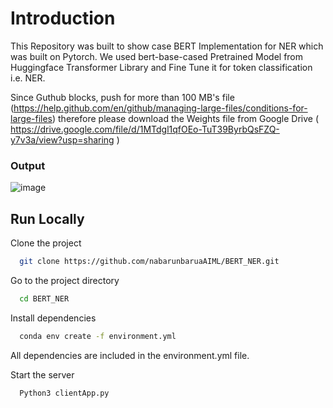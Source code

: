 
# Introduction

This Repository was built to show case BERT Implementation for NER which was built on Pytorch. We used bert-base-cased Pretrained Model from Huggingface Transformer Library and Fine Tune it for token classification i.e. NER.

Since Guthub blocks, push for more than 100 MB's file (https://help.github.com/en/github/managing-large-files/conditions-for-large-files) therefore please download the Weights file from Google Drive ( https://drive.google.com/file/d/1MTdgl1qfOEo-TuT39ByrbQsFZQ-y7v3a/view?usp=sharing )

### Output
![image](https://user-images.githubusercontent.com/64695833/128056565-8886016b-4d95-4338-8be1-b52b99e0edb4.png)




## Run Locally

Clone the project

```bash
  git clone https://github.com/nabarunbaruaAIML/BERT_NER.git
```

Go to the project directory

```bash
  cd BERT_NER
```

Install dependencies

```bash
  conda env create -f environment.yml
```
All dependencies are included in the environment.yml file.

Start the server

```bash
  Python3 clientApp.py
```

  
